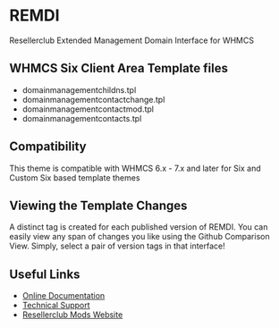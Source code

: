 # REMDI
Resellerclub Extended Management Domain Interface for WHMCS

## WHMCS Six Client Area Template files
* domainmanagementchildns.tpl
* domainmanagementcontactchange.tpl
* domainmanagementcontactmod.tpl
* domainmanagementcontacts.tpl

## Compatibility
This theme is compatible with WHMCS 6.x - 7.x and later for Six and Custom Six based template themes

## Viewing the Template Changes
A distinct tag is created for each published version of REMDI. You can easily view any span of changes you like using the Github Comparison View. Simply, select a pair of version tags in that interface!

## Useful Links
* [Online Documentation](https://www.resellerclub-mods.com/en/online-documentation/remdomain-interface-v3.html)
* [Technical Support](https://www.resellerclub-mods.com/en/support.html)
* [Resellerclub Mods Website](https://www.resellerclub-mods.com/)
